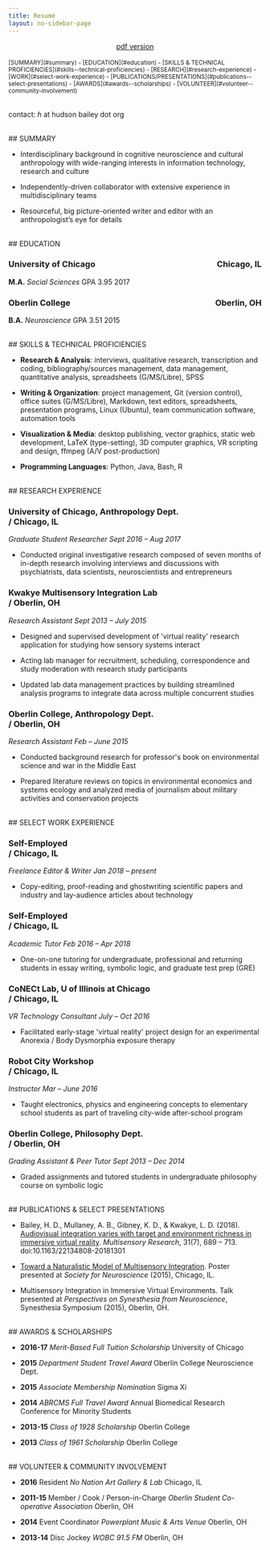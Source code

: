 ```yaml
---
title: Resumé
layout: no-sidebar-page
---
```

<center>
<a href="../assets/bailey-resume.pdf">pdf version</a>
</center>

<br>
<small>
[SUMMARY](#summary) - [EDUCATION](#education) - [SKILLS & TECHNICAL PROFICIENCIES](#skills--technical-proficiencies) - [RESEARCH](#research-experience) - [WORK](#select-work-experience) - [PUBLICATIONS/PRESENTATIONS](#publications--select-presentations) - [AWARDS](#awards--scholarships) - [VOLUNTEER](#volunteer--community-involvement)
</small><br><br>

contact: _h_ at hudson bailey dot org


<br>
## SUMMARY

- Interdisciplinary background in cognitive neuroscience and cultural anthropology with wide-ranging interests in information technology, research and culture

- Independently-driven collaborator with extensive experience in multidisciplinary teams

- Resourceful, big picture-oriented writer and editor with an anthropologist’s eye for details

<br>
## EDUCATION

### University of Chicago <span style="float:right;"> Chicago, IL</span>

**M.A.**   _Social Sciences_   GPA 3.95   2017 

### Oberlin College <span style="float:right;"> Oberlin, OH</span>

**B.A.**   _Neuroscience_   GPA 3.51   2015

<br>
## SKILLS & TECHNICAL PROFICIENCIES

- **Research & Analysis**: interviews, qualitative research, transcription and coding, bibliography/sources management, data management, quantitative analysis, spreadsheets (G/MS/Libre), SPSS

- **Writing & Organization**: project management, Git (version control), office suites (G/MS/Libre), Markdown, text editors, spreadsheets, presentation programs, Linux (Ubuntu), team communication software, automation tools

- **Visualization & Media**: desktop publishing, vector graphics, static web development, LaTeX (type-setting), 3D computer graphics, VR scripting and design, ffmpeg (A/V post-production)

- **Programming Languages**: Python, Java, Bash, R


<br>
## RESEARCH EXPERIENCE

### University of Chicago, Anthropology Dept. <br>/  Chicago, IL

*Graduate Student Researcher*   *Sept 2016 – Aug 2017*

- Conducted original investigative research composed of seven months of in-depth research involving interviews and discussions with psychiatrists, data scientists, neuroscientists and entrepreneurs

### Kwakye Multisensory Integration Lab <br>/  Oberlin, OH

*Research Assistant*   *Sept 2013 – July 2015*

- Designed and supervised development of 'virtual reality' research application for studying how sensory systems interact

- Acting lab manager for recruitment, scheduling, correspondence and study moderation with research study participants

- Updated lab data management practices by building streamlined analysis programs to integrate data across multiple concurrent studies

### Oberlin College, Anthropology Dept. <br>/  Oberlin, OH

*Research Assistant*   *Feb – June 2015*

- Conducted background research for professor's book on environmental science and war in the Middle East

- Prepared literature reviews on topics in environmental economics and systems ecology and analyzed media of journalism about military activities and conservation projects


<br>
## SELECT WORK EXPERIENCE

### Self-Employed <br>/  Chicago, IL

*Freelance Editor & Writer*   *Jan 2018 – present*

- Copy-editing, proof-reading and ghostwriting scientific papers and industry and lay-audience articles about technology

### Self-Employed <br>/  Chicago, IL

*Academic Tutor*   *Feb 2016 – Apr 2018*

- One-on-one tutoring for undergraduate, professional and returning students in essay writing, symbolic logic, and graduate test prep (GRE)

### CoNECt Lab, U of Illinois at Chicago <br>/  Chicago, IL

*VR Technology Consultant*   *July – Oct 2016*

- Facilitated early-stage 'virtual reality' project design for an experimental Anorexia / Body Dysmorphia exposure therapy

### Robot City Workshop <br>/  Chicago, IL

_Instructor_   _Mar – June 2016_

- Taught electronics, physics and engineering concepts to elementary school students as part of traveling city-wide after-school program


### Oberlin College, Philosophy Dept. <br>/  Oberlin, OH

*Grading Assistant & Peer Tutor*   *Sept 2013 – Dec 2014*

- Graded assignments and tutored students in undergraduate philosophy course on symbolic logic

<br>
## PUBLICATIONS & SELECT PRESENTATIONS

- Bailey, H. D., Mullaney, A. B., Gibney, K. D., & Kwakye, L. D. (2018). [Audiovisual integration varies with target and environment richness in immersive virtual reality](http://booksandjournals.brillonline.com/content/journals/10.1163/22134808-20181301). *Multisensory Research*, 31(7), 689 – 713. doi:10.1163/22134808-20181301

- [Toward a Naturalistic Model of Multisensory Integration](http://www.abstractsonline.com/Plan/ViewAbstract.aspx?mID=3744&sKey=8ffdb9bb-e46a-4d5d-8eba-d2ab4dd08884&cKey=b23bba56-576a-48aa-a886-c95fb61bb543&mKey=d0ff4555-8574-4fbb-b9d4-04eec8ba0c84). Poster presented at *Society for Neuroscience* (2015), Chicago, IL.

- Multisensory Integration in Immersive Virtual Environments. Talk presented at *Perspectives on Synesthesia from Neuroscience*, Synesthesia Symposium (2015), Oberlin, OH.


<br>
## AWARDS & SCHOLARSHIPS

-   **2016-17** *Merit-Based Full Tuition Scholarship*   University of Chicago

-   **2015** *Department Student Travel Award*   Oberlin College Neuroscience Dept.

-   **2015** *Associate Membership Nomination*   Sigma Xi

-   **2014** *ABRCMS Full Travel Award*   Annual Biomedical Research Conference for Minority Students

-   **2013-15** *Class of 1928 Scholarship*   Oberlin College

-   **2013** *Class of 1961 Scholarship*   Oberlin College

<br>
## VOLUNTEER & COMMUNITY INVOLVEMENT

- **2016** Resident   _No Nation Art Gallery & Lab_   Chicago, IL

- **2011-15** Member / Cook / Person-in-Charge   _Oberlin Student Co-operative Association_   Oberlin, OH

- **2014** Event Coordinator   _Powerplant Music & Arts Venue_   Oberlin, OH

- **2013-14** Disc Jockey   _WOBC 91.5 FM_   Oberlin, OH

